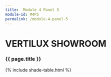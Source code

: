 ```yaml
---
title:  Module 4 Panel 5
module-id: M4P5
permalink: /module-4-panel-5
---
```


<html>
<head>
  <link href="/assests/panel-style.css" rel="stylesheet" type="text/css" />
</head>

<body>
  <div id="gradient">
    <div class="wrap">
      <div class="title">
        <h1>VERTILUX SHOWROOM</h1>
        <h3>{{ page.title }}</h3>
      </div>
      <div class="panel">
      {% include shade-table.html %}
      </div>
    </div>
  </div>

  <script src="https://cdnjs.cloudflare.com/ajax/libs/jquery/2.0.2/jquery.min.js"></script>
  <script src="/assests/panel-script.js" type="text/javascript"></script>
</body>

</html>